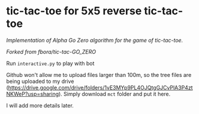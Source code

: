 # tic-tac-toe for 5x5 reverse tic-tac-toe
_Implementation of Alpha Go Zero algorithm for the game of tic-tac-toe._

_Forked from fbora/tic-tac-GO_ZERO_

Run ```interactive.py``` to play with bot

Github won't allow me to upload files larger than 100m, so the tree files are being uploaded to my drive (https://drive.google.com/drive/folders/1vE3MYp9PL4OJQtgGJCvPlA3P4ztNKWeP?usp=sharing). Simply download ```mct``` folder and put it here.


I will add more details later.

